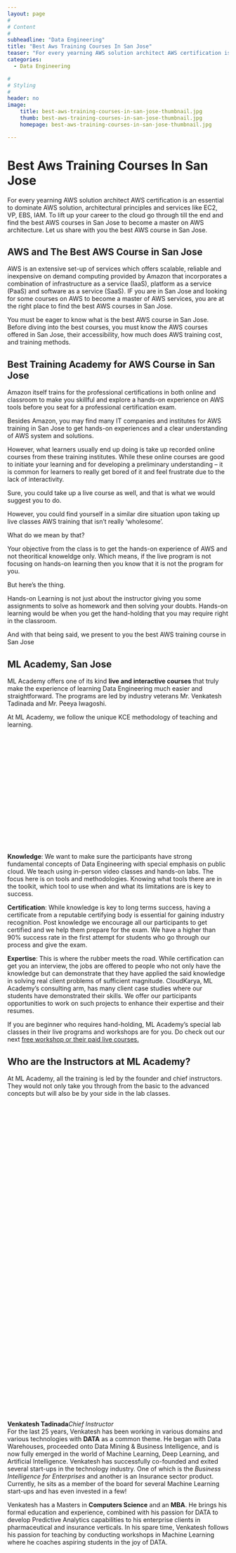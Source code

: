 ```yaml
---
layout: page
#
# Content
#
subheadline: "Data Engineering"
title: "Best Aws Training Courses In San Jose"
teaser: "For every yearning AWS solution architect AWS certification is an essential to dominate AWS solution, architectural principles and services like EC2, VP, EBS, IAM. To lift up your career to the cloud go through till the end and find the best AWS courses in San Jose to become a master on AWS architecture. Let us share with you the best AWS course in San Jose.**AWS and The Be"
categories:
  - Data Engineering

#
# Styling
#
header: no
image:
    title: best-aws-training-courses-in-san-jose-thumbnail.jpg
    thumb: best-aws-training-courses-in-san-jose-thumbnail.jpg
    homepage: best-aws-training-courses-in-san-jose-thumbnail.jpg

---
```


# Best Aws Training Courses In San Jose

For every yearning AWS solution architect AWS certification is an essential to dominate AWS solution, architectural principles and services like EC2, VP, EBS, IAM. To lift up your career to the cloud go through till the end and find the best AWS courses in San Jose to become a master on AWS architecture. Let us share with you the best AWS course in San Jose.


**AWS and The Best AWS Course in San Jose**
-------------------------------------------


AWS is an extensive set-up of services which offers scalable, reliable and inexpensive on demand computing provided by Amazon that incorporates a combination of infrastructure as a service (IaaS), platform as a service (PaaS) and software as a service (SaaS). IF you are in San Jose and looking for some courses on AWS to become a master of AWS services, you are at the right place to find the best AWS courses in San Jose.


You must be eager to know what is the best AWS course in San Jose. Before diving into the best courses, you must know the AWS courses offered in San Jose, their accessibility, how much does AWS training cost, and training methods.


**Best Training Academy for AWS Course in San Jose**
----------------------------------------------------


Amazon itself trains for the professional certifications in both online and classroom to make you skillful and explore a hands-on experience on AWS tools before you seat for a professional certification exam.


Besides Amazon, you may find many IT companies and institutes for AWS training in San Jose to get hands-on experiences and a clear understanding of AWS system and solutions.


However, what learners usually end up doing is take up recorded online courses from these training institutes. While these online courses are good to initiate your learning and for developing a preliminary understanding – it is common for learners to really get bored of it and feel frustrate due to the lack of interactivity.


Sure, you could take up a live course as well, and that is what we would suggest you to do.


However, you could find yourself in a similar dire situation upon taking up live classes AWS training that isn’t really ‘wholesome’. 


What do we mean by that?


Your objective from the class is to get the hands-on experience of AWS and not theoritical knoweldge only. Which means, if the live program is not focusing on hands-on learning then you know that it is not the program for you.


But here’s the thing.


Hands-on Learning is not just about the instructor giving you some assignments to solve as homework and then solving your doubts. Hands-on learning would be when you get the hand-holding that you may require right in the classroom.


And with that being said, we present to you the best AWS training course in San Jose


**ML Academy, San Jose**
------------------------


ML Academy offers one of its kind **live and interactive courses** that truly make the experience of learning Data Engineering much easier and straightforward. The programs are led by industry veterans Mr. Venkatesh Tadinada and Mr. Peeya Iwagoshi.


At ML Academy, we follow the unique KCE methodology of teaching and learning.


![KCE Framework](data:image/svg+xml,%3Csvg%20xmlns='http://www.w3.org/2000/svg'%20viewBox='0%200%201024%20547'%3E%3C/svg%3E)
**Knowledge**: We want to make sure the participants have strong fundamental concepts of Data Engineering with special emphasis on public cloud. We teach using in-person video classes and hands-on labs. The focus here is on tools and methodologies. Knowing what tools there are in the toolkit, which tool to use when and what its limitations are is key to success.


**Certification**: While knowledge is key to long terms success, having a certificate from a reputable certifying body is essential for gaining industry recognition. Post knowledge we encourage all our participants to get certified and we help them prepare for the exam. We have a higher than 90% success rate in the first attempt for students who go through our process and give the exam.


**Expertise**: This is where the rubber meets the road. While certification can get you an interview, the jobs are offered to people who not only have the knowledge but can demonstrate that they have applied the said knowledge in solving real client problems of sufficient magnitude. CloudKarya, ML Academy’s consulting arm, has many client case studies where our students have demonstrated their skills. We offer our participants opportunities to work on such projects to enhance their expertise and their resumes.


If you are beginner who requires hand-holding, ML Academy’s special lab classes in their live programs and workshops are for you. Do check out our next [free workshop or their paid live courses.](mlacademy.io/course)


Who are the Instructors at ML Academy?
--------------------------------------


At ML Academy, all the training is led by the founder and chief instructors. They would not only take you through from the basic to the advanced concepts but will also be by your side in the lab classes.




![](data:image/svg+xml,%3Csvg%20xmlns='http://www.w3.org/2000/svg'%20viewBox='0%200%20228%20320'%3E%3C/svg%3E)


**Venkatesh Tadinada***Chief Instructor*  
For the last 25 years, Venkatesh has been working in various domains and various technologies with **DATA** as a common theme. He began with Data Warehouses, proceeded onto Data Mining & Business Intelligence, and is now fully emerged in the world of Machine Learning, Deep Learning, and Artificial Intelligence. Venkatesh has successfully co-founded and exited several start-ups in the technology industry. One of which is the *Business Intelligence for Enterprises* and another is an Insurance sector product. Currently, he sits as a member of the board for several Machine Learning start-ups and has even invested in a few!




Venkatesh has a Masters in **Computers Science** and an **MBA**. He brings his formal education and experience, combined with his passion for DATA to develop Predictive Analytics capabilities to his enterprise clients in pharmaceutical and insurance verticals. In his spare time, Venkatesh follows his passion for teaching by conducting workshops in Machine Learning where he coaches aspiring students in the joy of DATA.




![Peeya](data:image/svg+xml,%3Csvg%20xmlns='http://www.w3.org/2000/svg'%20viewBox='0%200%20400%20600'%3E%3C/svg%3E)


**Peeya Iwagoshi**  
*Principal Cloud Architecture & ML Trainer*  
Peeya is a Certified Professional Cloud Architect & Data Engineer on Google Cloud. He had traveled to several countries to help large enterprise customers architect and design data centers and management networks.


He held several leadership roles and lead engineering teams to develop products in telecommunications, networking, blade computers for military applications, sensor networks for railroad industry and even vacuum tubes audio amplifiers that were amongst the world’s best products by industry’s leading magazines.




He held several leadership roles and lead engineering teams to develop products in telecommunications, networking, blade computers for military applications, sensor networks for railroad industry and even vacuum tubes audio amplifiers that were amongst the world’s best products by industry’s leading magazines.


**Free Workshop Data Engineering in San Jose**
----------------------------------------------


If you are still wondering which training institutes or classes are the best for you in San Jose, you can start off my attending a FREE in-depth workshop by ML Academy instructors. This is a live and interactive workshop that has helped students across diverse professional backgrounds.


[Check here](https://mlacademy.io/course/free-online-data-engineering-on-aws-3-hrs/) for the latest Data Engineering workshop.


**AWS Courses and Certifications**
----------------------------------


AWS has divided the certifications into some levels like practitioner, associate, professional and specialty level certifications.


You may find many courses as AWS has designed many programs for different scopes of students and professionals like, engineering, business etc.


AWS courses offered by academies and training institutes that you may like to explore-


* Architecting on AWS
* Advanced Architecting on AWS
* Systems Operations on AWS
* DevOps Engineering on AWS
* Developing on AWS
* AWS Business Essential
* AWS Networking Essential
* AWS CloudFormation Master Class
* AWS On-Demand: Comprehensive (Basic & Intermediate)


**How To The Best AWS Course in San Jose?**
-------------------------------------------


There are many institutes who are training AWS courses for years with reputation in San Jose. But how can you determine what is the best AWS course in San Jose?


Before you get started with AWS classes in San Jose, be assured about the expertise of your academy gets an expert professional instructor.


Also, you get a full access to training materials, instructor handouts, useful resources and practical hands-on lab exercises.


It’s good to have the opportunity to reschedule a class if you miss it.


The teaching must be based on real life case studies and project based as you can get a practical life hands-on experience.


Always explore their course curriculum to know who dive deeper of the AWS system and tools.


For classroom courses the best should have all the access to the AWS tools and resources to give you most out of the AWS courses.


By now you would have understood that [ML Academy Live courses](https://mlacademy.io/course) stand apart from the rest.


**Live classes would be the best option for AWS training** as whenever you face any doubts or any difficulties in lab, you can ask your consultant. You can interact directly with your instructor and get consulted. But online training is also good as you can access recorded classes any time, any if you miss a class, you can get it later.


Following these criteria, you can now choose yourself what is the best AWS course in San Jose.


**Conclusion**
--------------


ML Academy offers the best AWS courses in San Jose to help you become a master professional on AWS services. Now, you must know about the best AWS course in San Jose, AWS training, how much does AWS training cost, AWS classes in San Jose, how you may choose your course and classes. 


Career opportunities in AWS is growing rapidly, so choose your best AWS course in San with the most convenient way of learning, best suite with your expense ability, and time comfort and grab the best career opportunity.


